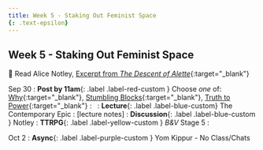 ```yaml
---
title: Week 5 - Staking Out Feminist Space
{: .text-epsilon}
---
```


## Week 5 - Staking Out Feminist Space

📖 Read Alice Notley, [Excerpt from *The Descent of Alette*](/ws297y/assets/pdfs/notley_descent_of_alette_bk1_excerpt.pdf){:target="_blank"}   

Sep 30
: **Post by 11am**{: .label .label-red-custom } Choose *one* of: [Why](https://visforvali.github.io/ws297y/prompts/#why){:target="_blank"}, [Stumbling Blocks](https://visforvali.github.io/ws297y/prompts/#stumbling-blocks){:target="_blank"}, [Truth to Power](https://visforvali.github.io/ws297y/prompts/#truth-to-power){:target="_blank"}
  : &nbsp;
: **Lecture**{: .label .label-blue-custom} The Contemporary Epic
  : [lecture notes]
: **Discussion**{: .label .label-blue-custom } Notley
: **TTRPG**{: .label .label-yellow-custom } *B&V* Stage 5
  : &nbsp;
  
Oct 2
: **Async**{: .label .label-purple-custom } Yom Kippur - No Class/Chats